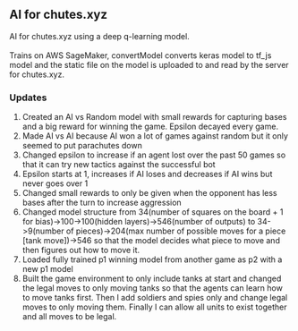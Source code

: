 ## AI for chutes.xyz
AI for chutes.xyz using a deep q-learning model.</br></br>
Trains on AWS SageMaker, convertModel converts keras model to tf_js model and the static file on the model is uploaded to and read by the server for chutes.xyz.

### Updates
<ol>
  <li>Created an AI vs Random model with small rewards for capturing bases and a big reward for winning the game. Epsilon decayed every game.</li>
  <li>Made AI vs AI because AI won a lot of games against random but it only seemed to put parachutes down</li>
  <li>Changed epsilon to increase if an agent lost over the past 50 games so that it can try new tactics against the successful bot</li>
  <li>Epsilon starts at 1, increases if AI loses and decreases if AI wins but never goes over 1</li>
  <li>Changed small rewards to only be given when the opponent has less bases after the turn to increase aggression</li>
  <li>Changed model structure from 34(number of squares on the board + 1 for bias)->100->100(hidden layers)->546(number of outputs) to 34->9(number of pieces)->204(max number of possible moves for a piece [tank move])->546 so that the model decides what piece to move and then figures out how to move it.</li>
  <li>Loaded fully trained p1 winning model from another game as p2 with a new p1 model</li>
  <li>Built the game environment to only include tanks at start and changed the legal moves to only moving tanks so that the agents can learn how to move tanks first. Then I add soldiers and spies only and change legal moves to only moving them. Finally I can allow all units to exist together and all moves to be legal.</li>
